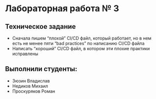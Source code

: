# Лабораторная работа № 3

## Техническое задание
* Сначала пишем “плохой” CI/CD файл, который работает, но в нем есть не менее пяти “bad practices” по написанию CI/CD файла
* Написать “хороший” CI/CD файл, в котором эти плохие практики исправлены

## Выполнили студенты:
* Зюзин Владислав 
* Недиков Михаил
* Проскуряков Роман
